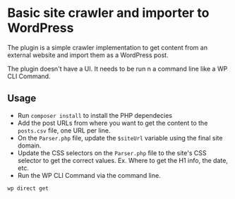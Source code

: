 # Basic site crawler and importer to WordPress

The plugin is a simple crawler implementation to get content from an external website and import them as a WordPress post.

The plugin doesn't have a UI. It needs to be run n a command line like a WP CLI Command.

## Usage
* Run `composer install` to install the PHP dependecies
* Add the post URLs from where you want to get the content to the `posts.csv` file, one URL per line.
* On the `Parser.php` file, update the `$siteUrl` variable using the final site domain.
* Update the CSS selectors on the `Parser.php` file to the site's CSS selector to get the correct values. Ex. Where to get the H1 info, the date, etc.
* Run the WP CLI Command via the command line.

```
wp direct get
```


